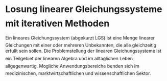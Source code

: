 # Losung linearer Gleichungssysteme mit iterativen Methoden

Ein lineares Gleichungssystem (abgekurzt LGS) ist eine Menge linearer Gleichungen mit einer
oder mehreren Unbekannten, die alle gleichzeitig erfullt sein sollen. Die Problemstellung
der linearen Gleichungssysteme ist ein Teilgebiet der linearen Algebra und im alltaglichen
Leben allgegenwartig. Mogliche Anwendungsbereiche benden sich im medizinischen, marktwirtschaftlichen
und wissenschaftlichen Sektor.
